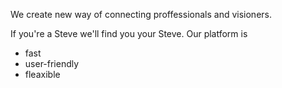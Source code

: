 We create new way of connecting proffessionals and visioners.

If you're a Steve we'll find you your Steve.
Our platform is
* fast
* user-friendly
* fleaxible


